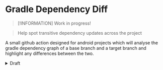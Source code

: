 # Gradle Dependency Diff

> [!INFORMATION]
> Work in progress!

> Help spot transitive dependency updates across the project

A small github action designed for android projects which will analyse the gradle dependency graph of a base branch and a target branch and highlight any differences between the two. 

<details>

<summary>Draft</summary>

### Setup 

```yml
# Optional: 
#  If running inside a pull request, generate the dependency
#  outputs of previous state by checking out the base ref, 
#  generating the report and then change back to the head ref 
#  and generate that report in two different files
- name: Checkout base branch + generate report
  run: | 
    git checkout ${{ github.base_ref }}
    ./gradlew :app:dependencies --configuration releaseRuntimeClasspath >> before.txt

- name: Checkout head branch + generate report
  run: | 
    git checkout ${{ github.head_ref }}
    ./gradlew :app:dependencies --configuration releaseRuntimeClasspath >> after.txt


# This action
#  Run the diff report
- name: Generate dependency diff
  id: diff
  uses: thementalgoose/gradle-dependency-diff@v0
  with: 
    before: before.txt
    after: after.txt
    output_to_file: true
    output_to_file_name: diff.txt


# Optional
#  Post the report to the pull request via. a comment 
#  or use the output_to_file option and archive the file
#  for viewing later
- name: Post PR comment
  uses: mshick/add-pr-comment@v2
  if: ${{ steps.diff.outputs.is_difference_found }}
  with:
    message: |
      ### Dependency report
      ```diff
      ${{ steps.diff.outputs.result }}
      ```
- name: Archive dependency diff
  uses: actions/upload-artifact@v4
  with:
    name: dependency-diff
    path: diff.txt
```

### Parameters

#### Inputs

| Input | Required | Default | Info |
|---|---|---|---|
| `before` | true | | Relative path to a file that holds the output of the original dependency output |
| `after` | true | | Relative path to a file that holds the output of the new dependency output |
| `output_to_file` | false | `false` | Output the diff to a file |
| `output_to_file_name` | false | `diff.txt` | The file name that the output diff is saved too. Only generated if output_to_file is true | 

#### Outputs

| Output | Type | Info |
|---|---|---|
| `is_difference_found` | boolean | If a dependency difference was found | 
| `difference` | string | Dependency difference output |

### Sample output

Example: I update `androidx.window:window` from 1.4.0 to 1.5.0 in an android project

```diff |- com.squareup.okhttp3:okhttp:4.9.0 -> 4.10.0
 |- androidx.core:core-ktx:1.6.0 -> 1.7.0
 |- com.google.android.material:material
 |  - androidx.annotation:annotation:1.1.0 -> 1.2.0
 |  - androidx.transition:transition
 |    - androidx.annotation:annotation:1.1.0 -> 1.2.0
 |    - androidx.core:core:1.6.0 -> 1.7.0
-|  - androidx.core:core:1.6.0
+|- com.google.guava:guava:30.1-jre
+|  - com.google.guava:failureaccess:1.0.1
+|  - com.google.code.findbugs:jsr305:3.0.2
```

</details>